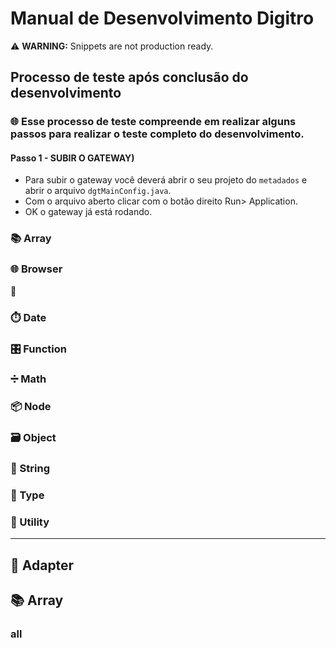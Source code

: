 # Manual de Desenvolvimento Digitro

⚠️ **WARNING:** Snippets are not production ready.

## Processo de teste após conclusão do desenvolvimento

### 🌐 Esse processo de teste compreende em realizar alguns passos para realizar o teste completo do desenvolvimento.
#### Passo 1 - SUBIR O GATEWAY)
* Para subir o gateway você deverá abrir o seu projeto do ``` metadados ``` e abrir o arquivo ``` dgtMainConfig.java ```.
* Com o arquivo aberto clicar com o botão direito Run> Application.
* OK o gateway já está rodando.

### 📚 Array

### 🌐 Browser
🔌

### ⏱️ Date


### 🎛️ Function
### ➗ Math


### 📦 Node


### 🗃️ Object


### 📜 String
### 📃 Type

### 🔧 Utility

---
 ## 🔌 Adapter

 ## 📚 Array

### all
